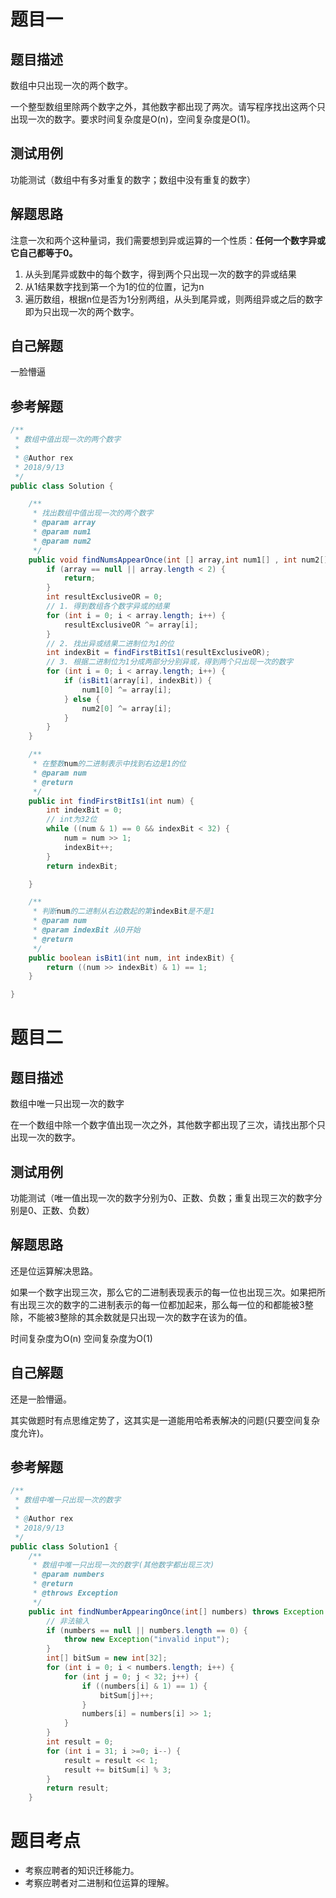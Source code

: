 # 题目一
## 题目描述
数组中只出现一次的两个数字。

一个整型数组里除两个数字之外，其他数字都出现了两次。请写程序找出这两个只出现一次的数字。要求时间复杂度是O(n)，空间复杂度是O(1)。

## 测试用例
功能测试（数组中有多对重复的数字；数组中没有重复的数字）

## 解题思路
注意一次和两个这种量词，我们需要想到异或运算的一个性质：**任何一个数字异或它自己都等于0。**

1. 从头到尾异或数中的每个数字，得到两个只出现一次的数字的异或结果
2. 从1结果数字找到第一个为1的位的位置，记为n
3. 遍历数组，根据n位是否为1分别两组，从头到尾异或，则两组异或之后的数字即为只出现一次的两个数字。

## 自己解题
一脸懵逼
## 参考解题
```Java
/**
 * 数组中值出现一次的两个数字
 *
 * @Author rex
 * 2018/9/13
 */
public class Solution {

    /**
     * 找出数组中值出现一次的两个数字
     * @param array
     * @param num1
     * @param num2
     */
    public void findNumsAppearOnce(int [] array,int num1[] , int num2[]) {
        if (array == null || array.length < 2) {
            return;
        }
        int resultExclusiveOR = 0;
        // 1. 得到数组各个数字异或的结果
        for (int i = 0; i < array.length; i++) {
            resultExclusiveOR ^= array[i];
        }
        // 2. 找出异或结果二进制位为1的位
        int indexBit = findFirstBitIs1(resultExclusiveOR);
        // 3. 根据二进制位为1分成两部分分别异或，得到两个只出现一次的数字
        for (int i = 0; i < array.length; i++) {
            if (isBit1(array[i], indexBit)) {
                num1[0] ^= array[i];
            } else {
                num2[0] ^= array[i];
            }
        }
    }

    /**
     * 在整数num的二进制表示中找到右边是1的位
     * @param num
     * @return
     */
    public int findFirstBitIs1(int num) {
        int indexBit = 0;
        // int为32位
        while ((num & 1) == 0 && indexBit < 32) {
            num = num >> 1;
            indexBit++;
        }
        return indexBit;

    }

    /**
     * 判断num的二进制从右边数起的第indexBit是不是1
     * @param num
     * @param indexBit 从0开始
     * @return
     */
    public boolean isBit1(int num, int indexBit) {
        return ((num >> indexBit) & 1) == 1;
    }

}
```
# 题目二
## 题目描述
数组中唯一只出现一次的数字

在一个数组中除一个数字值出现一次之外，其他数字都出现了三次，请找出那个只出现一次的数字。

## 测试用例
功能测试（唯一值出现一次的数字分别为0、正数、负数；重复出现三次的数字分别是0、正数、负数）

## 解题思路
还是位运算解决思路。

如果一个数字出现三次，那么它的二进制表现表示的每一位也出现三次。如果把所有出现三次的数字的二进制表示的每一位都加起来，那么每一位的和都能被3整除，不能被3整除的其余数就是只出现一次的数字在该为的值。

时间复杂度为O(n)
空间复杂度为O(1)

## 自己解题
还是一脸懵逼。

其实做题时有点思维定势了，这其实是一道能用哈希表解决的问题(只要空间复杂度允许)。
## 参考解题
```Java
/**
 * 数组中唯一只出现一次的数字
 *
 * @Author rex
 * 2018/9/13
 */
public class Solution1 {
    /**
     * 数组中唯一只出现一次的数字(其他数字都出现三次)
     * @param numbers
     * @return
     * @throws Exception
     */
    public int findNumberAppearingOnce(int[] numbers) throws Exception {
        // 非法输入
        if (numbers == null || numbers.length == 0) {
            throw new Exception("invalid input");
        }
        int[] bitSum = new int[32];
        for (int i = 0; i < numbers.length; i++) {
            for (int j = 0; j < 32; j++) {
                if ((numbers[i] & 1) == 1) {
                    bitSum[j]++;
                }
                numbers[i] = numbers[i] >> 1;
            }
        }
        int result = 0;
        for (int i = 31; i >=0; i--) {
            result = result << 1;
            result += bitSum[i] % 3;
        }
        return result;
    }
```

# 题目考点
* 考察应聘者的知识迁移能力。
* 考察应聘者对二进制和位运算的理解。
